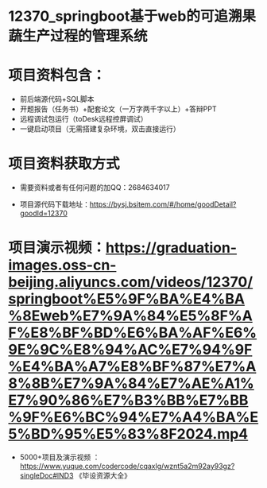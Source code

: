 #   12370_springboot基于web的可追溯果蔬生产过程的管理系统

#   项目资料包含：
*    前后端源代码+SQL脚本
*    开题报告（任务书）+配套论文（一万字两千字以上）+答辩PPT
*   远程调试包运行（toDesk远程控屏调试）
*   一键启动项目（无需搭建复杂环境，双击直接运行）


#   项目资料获取方式
*   需要资料或者有任何问题的加QQ：2684634017

*   项目源代码下载地址：https://bysj.bsitem.com/#/home/goodDetail?goodId=12370

#  项目演示视频：https://graduation-images.oss-cn-beijing.aliyuncs.com/videos/12370/springboot%E5%9F%BA%E4%BA%8Eweb%E7%9A%84%E5%8F%AF%E8%BF%BD%E6%BA%AF%E6%9E%9C%E8%94%AC%E7%94%9F%E4%BA%A7%E8%BF%87%E7%A8%8B%E7%9A%84%E7%AE%A1%E7%90%86%E7%B3%BB%E7%BB%9F%E6%BC%94%E7%A4%BA%E5%BD%95%E5%83%8F2024.mp4

*  5000+项目及演示视频 ：https://www.yuque.com/codercode/cqaxlg/wznt5a2m92ay93gz?singleDoc#lND3 《毕设资源大全》
